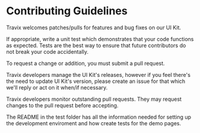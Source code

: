 # Contributing Guidelines

Travix welcomes patches/pulls for features and bug fixes on our UI Kit.

If appropriate, write a unit test which demonstrates that your code functions as expected. Tests are the best way to ensure that future contributors do not break your code accidentally.

To request a change or addition, you must submit a pull request.

Travix developers manage the UI Kit's releases, however if you feel there's the need to update UI Kit's version, please create an issue for that which we'll reply or act on it when/if necessary.

Travix developers monitor outstanding pull requests. They may request changes to the pull request before accepting.

The README in the test folder has all the information needed for setting up the development enviroment and how create tests for the demo pages.
